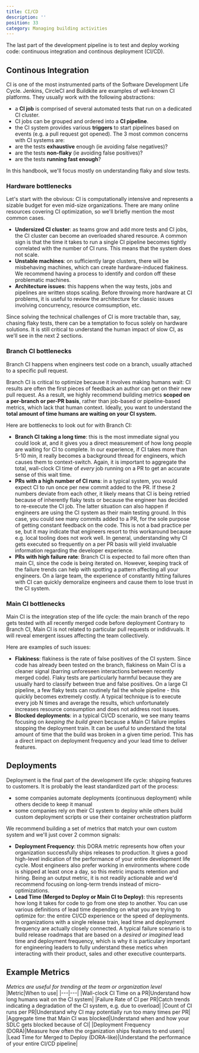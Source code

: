 ```yaml
---
title: CI/CD
description: ''
position: 33
category: Managing building activities
---
```

The last part of the development pipeline is to test and deploy working code: continuous integration and continous deployment (CI/CD).
## Continous Integration
CI is one of the most instrumented parts of the Software Development Life Cycle. Jenkins, CircleCI and Buildkite are examples of well-known CI platforms. They usually work with the following abstractions:
- a **CI job** is comprised of several automated tests that run on a dedicated CI cluster.
- CI jobs can be grouped and ordered into a **CI pipeline**.
- the CI system provides various **triggers** to start pipelines based on events (e.g. a pull request got opened).
The 3 most common concerns with CI systems are:
- are the tests **exhaustive** enough (ie avoiding false negatives)?
- are the tests **non-flaky** (ie avoiding false positives)?
- are the tests **running fast enough**?

In this handbook, we'll focus mostly on understanding flaky and slow tests.
### Hardware bottlenecks

Let's start with the obvious: CI is computationally intensive and represents a sizable budget for even mid-size organizations. There are many online resources covering CI optimization, so we'll briefly mention the most common cases.

- **Undersized CI cluster**: as teams grow and add more tests and CI jobs, the CI cluster can become an overloaded shared resource. A common sign is that the time it takes to run a single CI pipeline becomes tightly correlated with the number of CI runs. This means that the system does not scale.
- **Unstable machines**: on sufficiently large clusters, there will be misbehaving machines, which can create hardware-induced flakiness. We recommend having a process to identify and cordon off these problematic machines. 
- **Architecture issues**: this happens when the way tests, jobs and pipelines are written stops scaling. Before throwing more hardware at CI problems, it is useful to review the architecture for classic issues involving concurrency, resource comsumption, etc.

Since solving the technical challenges of CI is more tractable than, say, chasing flaky tests, there can be a temptation to focus solely on hardware solutions. It is still critical to understand the human impact of slow CI, as we'll see in the next 2 sections.

### Branch CI bottlenecks
Branch CI happens when engineers test code on a branch, usually attached to a specific pull request.

Branch CI is critical to optimize because it involves making humans wait: CI results are often the first pieces of feedback an author can get on their new pull request. As a result, we highly recommend building metrics **scoped on a per-branch or per-PR basis**, rather than job-based or pipeline-based metrics, which lack that human context. Ideally, you want to understand the **total amount of time humans are waiting on your CI system.**

Here are bottlenecks to look out for with Branch CI:

- **Branch CI taking a long time**: this is the most immediate signal you could look at, and it gives you a direct measurement of how long people are waiting for CI to complete. In our experience, if CI takes more than 5-10 min, it really becomes a background thread for engineers, which causes them to context-switch. Again, it is important to aggregate the total, wall-clock CI time of *every* job running on a PR to get an accurate sense of this wait time. 
- **PRs with a high number of CI runs**: in a typical system, you would expect CI to run once per new commit added to the PR. If these 2 numbers deviate from each other, it likely means that CI is being retried because of inherently flaky tests or because the engineer has decided to re-execute the CI job. The latter situation can also happen if engineers are using the CI system as their main testing ground. In this case, you could see many commits added to a PR, for the sole purpose of getting constant feedback on the code. This is not a bad practice per se, but it may indicate that engineers resort to this workaround because e.g. local tooling does not work well. In general, understanding why CI gets executed so frequently on a per PR basis will yield invaluable information regarding the developer experience.
- **PRs with high failure rate**: Branch CI is expected to fail more often than main CI, since the code is being iterated on. However, keeping track of the failure trends can help with spotting a pattern affecting all your engineers. On a large team, the experience of constantly hitting failures with CI can quickly demoralize engineers and cause them to lose trust in the CI system.


### Main CI bottlenecks
Main CI is the integration step of the life cycle: the main branch of the repo gets tested with all recently merged code before deployment
Contrary to Branch CI, Main CI is not related to particular pull requests or indidivuals. It will reveal emergent issues affecting the team collectively.

Here are examples of such issues:
- **Flakiness**: flakiness is the rate of false positives of the CI system. Since code has already been tested on the branch, flakiness on Main CI is a cleaner signal (barring unforeseen interactions between recently merged code). Flaky tests are particularly harmful because they are usually hard to classify between true and false positives. On a large CI pipeline, a few flaky tests can routinely fail the whole pipeline - this quickly becomes extremely costly. A typical technique is to execute every job N times and average the results, which unfortunately increases resource consumption and does not address root issues.
- **Blocked deployments**: in a typical CI/CD scenario, we see many teams focusing on *keeping the build green* because a Main CI failure implies stopping the deployment train. It can be useful to understand the total amount of time that the build was broken in a given time period. This has a direct impact on deployment frequency and your lead time to deliver features.

## Deployments

Deployment is the final part of the development life cycle: shipping features to customers. It is probably the least standardized part of the process: 
- some companies automate deployments (continuous deployment) while others decide to keep it manual
- some companies rely on their CI system to deploy while others build custom deployment scripts or use their container orchestration platform 

We recommend building a set of metrics that match your own custom system and we'll just cover 2 common signals:

- **Deployment Frequency**: this DORA metric represents how often your organization successfully ships releases to production. It gives a good high-level indication of the performance of your entire development life cycle. Most engineers also prefer working in environments where code is shipped at least once a day, so this metric impacts retention and hiring. Being an output metric, it is not readily actionable and we'd recommend focusing on long-term trends instead of micro-optimizations.
- **Lead Time (Merged to Deploy or Main CI to Deploy)**: this represents how long it takes for code to go from one step to another. You can use various definitions of lead time depending on what you are trying to optimize for: the entire CI/CD experience or the speed of deployments. In organizations with a single release train, lead time and deployment frequency are actually closely connected. A typical failure scenario is to build release roadmaps that are based on a *desired or imagined* lead time and deployment frequency, which is why it is particulary important for engineering leaders to fully understand these metics when interacting with their product, sales and other executive counterparts. 


## Example Metrics
*Metrics are useful for trending at the team or organization level*
|Metric|When to use|
|---|---|
|Wall-clock CI Time on a PR|Understand how long humans wait on the CI system|
|Failure Rate of CI per PR|Catch trends indicating a degradation of the CI system, e.g. due to overload|
|Count of CI runs per PR|Understand why CI may potentially run too many times per PR|
|Aggregate time that Main CI was blocked|Understand when and how your SDLC gets blocked because of CI|
|Deployment Frequency (DORA)|Measure how often the organization ships features to end users|
|Lead Time for Merged to Deploy (DORA-like)|Understand the performance of your entire CI/CD pipeline|
